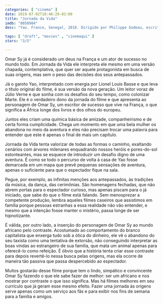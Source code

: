 ```yaml
---
categories: [ "cinema" ]
date: 2019-07-02T18:46:29-03:00
title: "Jornada da Vida"
imdb: "8058904"
desc: "Yao. France, Senegal, 2018. Dirigido por Philippe Godeau, escrito por Philippe Godeau, Agnès de Sacy. Com Omar Sy, Lionel Louis Basse, Fatoumata Diawara."

tags: [ "draft", "movies" , "cinemaqui" ]
stars: "3/5"

---
```

Omar Sy já é considerado um deus na França e um ator de sucesso no mundo todo. Em Jornada da Vida ele interpreta ele mesmo em uma versão chapada, contemplativa, que quer ser aquele protagonista em busca de suas origens, mas sem o peso das decisões dos seus antepassados.

Já o garoto Yao, interpretado com energia por Lionel Louis Basse e que leva o título original do filme, é sua versão da nova geração. Um leitor voraz de Júlio Verne e que sonha com os desafios do seu tempo, como colonizar Marte. Ele é o verdadeiro dono da jornada do filme e que apresenta ao personagem de Omar Sy, um escritor de sucesso que vive na França, o que significa a África longe dos livros e dos olhos do europeu.

Juntos eles criam uma química básica de amizade, companheirismo e de certa forma cumplicidade. Chega um momento em que uma bela mulher os abandona no meio da aventura e eles não precisam trocar uma palavra para entender que este é apenas o final de mais um capítulo.

Jornada da Vida tenta valorizar de todas as formas o caminho, exaltando cenários com árvores milenares enquadrando nossos heróis e pores-do-sol estonteantes, mas se esquece de introduzir um desafio digno de uma aventura. É como se todo o percurso de volta à casa de Yao fosse demarcada em um mapa que prevê pequenas sensações de aventura, apenas o suficiente para que o espectador fique na sala.

Pegue, por exemplo, as infinitas menções aos antepassados, às tradições da música, da dança, das cerimônias. São homenagens fechadas, que não abrem portas para o espectador curioso, mas apenas piscam para o já iniciado, que sabe do que o filme está falando. Sem menosprezar a competente produção, lembra aqueles filmes caseiros que assistimos em família porque pessoas estranhas a essa realidade não vão entender, e mesmo que a intenção fosse manter o mistério, passa longe de ser hipnotizante.

É válida, por outro lado, a inserção do personagem de Omar Sy ao mundo africano pelo contraste. Acostumado ao comportamento do branco capitalista que enxerga tudo sob a ótica do dinheiro, ele vê o abandono do seu taxista como uma tentativa de extorsão, não conseguindo interpretar as boas vindas ao estrangeiro de sua família, que mata um animal apenas para oferecê-lo como refeição. É óbvio que a história tenta criar esse contraste para depois revertê-lo nessa busca pelas origens, mas ela ocorre de maneira tão passiva que passa despercebido ao espectador.

Muitos gostarão desse filme porque tem o lindo, simpático e convincente Omar Sy fazendo o que ele sabe fazer de melhor: ser um africano e nos mostrar por contraste o que isso significa. Mas há filmes melhores em seu currículo que já geram esse mesmo efeito. Fazer uma jornada às origens serve apenas como um serviço aos fãs e para exibir nos fins de semana para a família e amigos.
